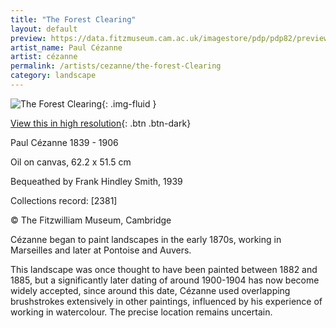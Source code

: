 ```yaml
---
title: "The Forest Clearing"
layout: default
preview: https://data.fitzmuseum.cam.ac.uk/imagestore/pdp/pdp82/preview_2381_1_201110_adn21_dc2.jpg
artist_name: Paul Cézanne
artist: cézanne
permalink: /artists/cezanne/the-forest-Clearing
category: landscape
---
```


![The Forest Clearing](https://data.fitzmuseum.cam.ac.uk/imagestore/pdp/pdp82/2381_1_201110_adn21_dc2.jpg){: .img-fluid }

[View this in high resolution](https://data.fitzmuseum.cam.ac.uk/id/image/iiif/media-217678#?c=&m=&cv=){: .btn .btn-dark}

Paul Cézanne 1839 - 1906

Oil on canvas, 62.2 x 51.5 cm

Bequeathed by Frank Hindley Smith, 1939    

Collections record: [2381]

© The Fitzwilliam Museum, Cambridge

Cézanne began to paint landscapes in the early 1870s, working in Marseilles and later at Pontoise and Auvers.

This landscape was once thought to have been painted between 1882 and 1885, but a significantly later dating of around 1900-1904 has now become widely accepted, since around this date, Cézanne used overlapping brushstrokes extensively in other paintings, influenced by his experience of working in watercolour.
The precise location remains uncertain.
